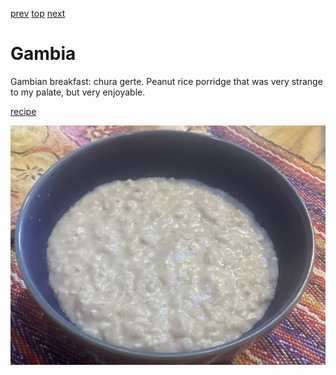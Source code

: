 [prev](gabon.md)
[top](../index.md)
[next](georgia.md)
# Gambia

Gambian breakfast: chura gerte. Peanut rice porridge that was very
strange to my palate, but very enjoyable.

[recipe](https://www.rpcvmadison.org/cpages/the-gambia-2014-recipes-chura-gerte)

![breakfast](images/gambia.jpeg)
